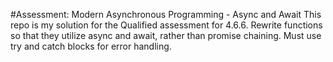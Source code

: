 #Assessment: Modern Asynchronous Programming - Async and Await
This repo is my solution for the Qualified assessment for 4.6.6. Rewrite functions so that they utilize async and await, rather than promise chaining. Must use try and catch blocks for error handling.
